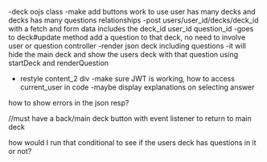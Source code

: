 

-deck oojs class
-make add buttons work to use user has many decks and decks has many questions relationships 
-post users/user_id/decks/deck_id with a fetch and form data includes the deck_id user_id question_id 
-goes to deck#update method add a question to that deck, no need to involve user or question controller 
-render json deck including questions 
-it will hide the main deck and show the users deck with that question using startDeck and renderQuestion 

- restyle content_2 div
-make sure JWT is working, how to access current_user in code 
-maybe display explanations on selecting answer 

how to show errors in the json resp? 

//must have a back/main deck button with event listener to return to main deck 

how would I run that conditional to see if the users deck has questions in it or not? 

